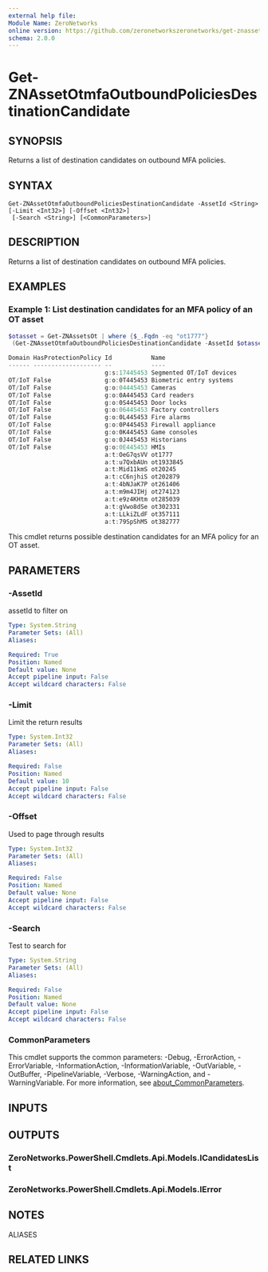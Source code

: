 ```yaml
---
external help file:
Module Name: ZeroNetworks
online version: https://github.com/zeronetworkszeronetworks/get-znassetotmfaoutboundpoliciesdestinationcandidate
schema: 2.0.0
---
```


# Get-ZNAssetOtmfaOutboundPoliciesDestinationCandidate

## SYNOPSIS
Returns a list of destination candidates on outbound MFA policies.

## SYNTAX

```
Get-ZNAssetOtmfaOutboundPoliciesDestinationCandidate -AssetId <String> [-Limit <Int32>] [-Offset <Int32>]
 [-Search <String>] [<CommonParameters>]
```

## DESCRIPTION
Returns a list of destination candidates on outbound MFA policies.

## EXAMPLES

### Example 1: List destination candidates for an MFA policy of an OT asset
```powershell
$otasset = Get-ZNAssetsOt | where {$_.Fqdn -eq "ot1777"}
 (Get-ZNAssetOtmfaOutboundPoliciesDestinationCandidate -AssetId $otasset.id).Items

Domain HasProtectionPolicy Id           Name
------ ------------------- --           ----
                           g:s:17445453 Segmented OT/IoT devices
OT/IoT False               g:o:0T445453 Biometric entry systems
OT/IoT False               g:o:04445453 Cameras
OT/IoT False               g:o:0A445453 Card readers
OT/IoT False               g:o:0S445453 Door locks
OT/IoT False               g:o:06445453 Factory controllers
OT/IoT False               g:o:0L445453 Fire alarms
OT/IoT False               g:o:0P445453 Firewall appliance
OT/IoT False               g:o:0K445453 Game consoles
OT/IoT False               g:o:0J445453 Historians
OT/IoT False               g:o:0E445453 HMIs
                           a:t:OeG7qsVV ot1777
                           a:t:u7QxbAUn ot1933845
                           a:t:Mid11kmS ot20245
                           a:t:cC6njhiS ot202879
                           a:t:4bNJaK7P ot261406
                           a:t:m9m4JIHj ot274123
                           a:t:e9z4KHtm ot285039
                           a:t:gVwo8dSe ot302331
                           a:t:LLkiZLdF ot357111
                           a:t:79SpShM5 ot382777
```

This cmdlet returns possible destination candidates for an MFA policy for an OT asset.

## PARAMETERS

### -AssetId
assetId to filter on

```yaml
Type: System.String
Parameter Sets: (All)
Aliases:

Required: True
Position: Named
Default value: None
Accept pipeline input: False
Accept wildcard characters: False
```

### -Limit
Limit the return results

```yaml
Type: System.Int32
Parameter Sets: (All)
Aliases:

Required: False
Position: Named
Default value: 10
Accept pipeline input: False
Accept wildcard characters: False
```

### -Offset
Used to page through results

```yaml
Type: System.Int32
Parameter Sets: (All)
Aliases:

Required: False
Position: Named
Default value: None
Accept pipeline input: False
Accept wildcard characters: False
```

### -Search
Test to search for

```yaml
Type: System.String
Parameter Sets: (All)
Aliases:

Required: False
Position: Named
Default value: None
Accept pipeline input: False
Accept wildcard characters: False
```

### CommonParameters
This cmdlet supports the common parameters: -Debug, -ErrorAction, -ErrorVariable, -InformationAction, -InformationVariable, -OutVariable, -OutBuffer, -PipelineVariable, -Verbose, -WarningAction, and -WarningVariable. For more information, see [about_CommonParameters](http://go.microsoft.com/fwlink/?LinkID=113216).

## INPUTS

## OUTPUTS

### ZeroNetworks.PowerShell.Cmdlets.Api.Models.ICandidatesList

### ZeroNetworks.PowerShell.Cmdlets.Api.Models.IError

## NOTES

ALIASES

## RELATED LINKS


